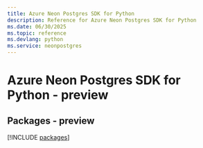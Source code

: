 ```yaml
---
title: Azure Neon Postgres SDK for Python
description: Reference for Azure Neon Postgres SDK for Python
ms.date: 06/30/2025
ms.topic: reference
ms.devlang: python
ms.service: neonpostgres
---
```

# Azure Neon Postgres SDK for Python - preview
## Packages - preview
[!INCLUDE [packages](neon-postgres-index.md)]